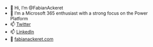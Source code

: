 - 👋 Hi, I’m @FabianAckeret
- 👀 I’m a Microsoft 365 enthusiast with a strong focus on the Power Platform
- 📫 [Twitter](https://twitter.com/FabianAckeret)
- 📫 [LinkedIn](https://www.linkedin.com/in/fabianackeret/)
- 📑 [fabianackeret.com](https://fabianackeret.com)

<!---
FabianAckeret/FabianAckeret is a ✨ special ✨ repository because its `README.md` (this file) appears on your GitHub profile.
You can click the Preview link to take a look at your changes.
--->
